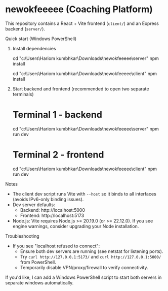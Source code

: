 # newokfeeeee (Coaching Platform)

This repository contains a React + Vite frontend (`client/`) and an Express backend (`server/`).

Quick start (Windows PowerShell)

1. Install dependencies

   cd "c:\Users\Hariom kumbhkar\Downloads\newokfeeeee\server"
   npm install

   cd "c:\Users\Hariom kumbhkar\Downloads\newokfeeeee\client"
   npm install

2. Start backend and frontend (recommended to open two separate terminals)

   # Terminal 1 - backend
   cd "c:\Users\Hariom kumbhkar\Downloads\newokfeeeee\server"
   npm run dev

   # Terminal 2 - frontend
   cd "c:\Users\Hariom kumbhkar\Downloads\newokfeeeee\client"
   npm run dev

Notes

- The client dev script runs Vite with `--host` so it binds to all interfaces (avoids IPv6-only binding issues).
- Dev server defaults:
  - Backend: http://localhost:5000
  - Frontend: http://localhost:5173
- Node.js: Vite requires Node.js >= 20.19.0 (or >= 22.12.0). If you see engine warnings, consider upgrading your Node installation.

Troubleshooting

- If you see "localhost refused to connect":
  - Ensure both dev servers are running (see netstat for listening ports).
  - Try `curl http://127.0.0.1:5173/` and `curl http://127.0.0.1:5000/` from PowerShell.
  - Temporarily disable VPN/proxy/firewall to verify connectivity.

If you'd like, I can add a Windows PowerShell script to start both servers in separate windows automatically.
